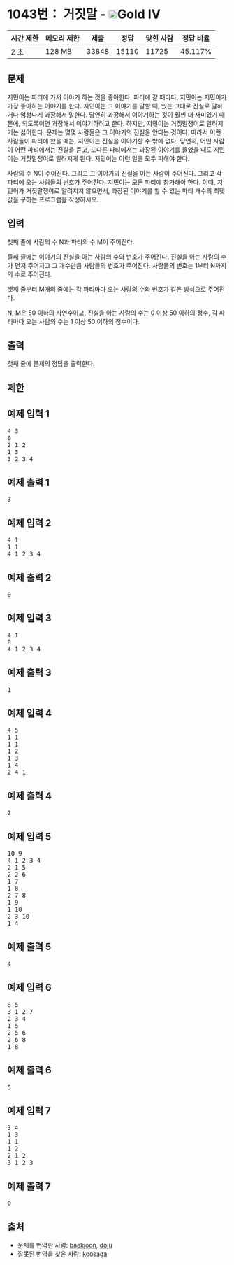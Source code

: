 # 1043번： 거짓말 - <img src="https://static.solved.ac/tier_small/12.svg" style="height:20px" />Gold IV


| 시간 제한 | 메모리 제한 | 제출 | 정답 | 맞힌 사람 | 정답 비율 |
| --- | --- | --- | --- | --- | --- |
| 2 초 | 128 MB | 33848 | 15110 | 11725 | 45.117% |


## 문제


지민이는 파티에 가서 이야기 하는 것을 좋아한다. 파티에 갈 때마다, 지민이는 지민이가 가장 좋아하는 이야기를 한다. 지민이는 그 이야기를 말할 때, 있는 그대로 진실로 말하거나 엄청나게 과장해서 말한다. 당연히 과장해서 이야기하는 것이 훨씬 더 재미있기 때문에, 되도록이면 과장해서 이야기하려고 한다. 하지만, 지민이는 거짓말쟁이로 알려지기는 싫어한다. 문제는 몇몇 사람들은 그 이야기의 진실을 안다는 것이다. 따라서 이런 사람들이 파티에 왔을 때는, 지민이는 진실을 이야기할 수 밖에 없다. 당연히, 어떤 사람이 어떤 파티에서는 진실을 듣고, 또다른 파티에서는 과장된 이야기를 들었을 때도 지민이는 거짓말쟁이로 알려지게 된다. 지민이는 이런 일을 모두 피해야 한다.

사람의 수 N이 주어진다. 그리고 그 이야기의 진실을 아는 사람이 주어진다. 그리고 각 파티에 오는 사람들의 번호가 주어진다. 지민이는 모든 파티에 참가해야 한다. 이때, 지민이가 거짓말쟁이로 알려지지 않으면서, 과장된 이야기를 할 수 있는 파티 개수의 최댓값을 구하는 프로그램을 작성하시오.




## 입력


첫째 줄에 사람의 수 N과 파티의 수 M이 주어진다.

둘째 줄에는 이야기의 진실을 아는 사람의 수와 번호가 주어진다. 진실을 아는 사람의 수가 먼저 주어지고 그 개수만큼 사람들의 번호가 주어진다. 사람들의 번호는 1부터 N까지의 수로 주어진다.

셋째 줄부터 M개의 줄에는 각 파티마다 오는 사람의 수와 번호가 같은 방식으로 주어진다.

N, M은 50 이하의 자연수이고, 진실을 아는 사람의 수는 0 이상 50 이하의 정수, 각 파티마다 오는 사람의 수는 1 이상 50 이하의 정수이다.




## 출력


첫째 줄에 문제의 정답을 출력한다.




## 제한




## 예제 입력 1


<pre>4 3
0
2 1 2
1 3
3 2 3 4
</pre>


## 예제 출력 1


<pre>3
</pre>




## 예제 입력 2


<pre>4 1
1 1
4 1 2 3 4
</pre>


## 예제 출력 2


<pre>0
</pre>




## 예제 입력 3


<pre>4 1
0
4 1 2 3 4
</pre>


## 예제 출력 3


<pre>1
</pre>




## 예제 입력 4


<pre>4 5
1 1
1 1
1 2
1 3
1 4
2 4 1
</pre>


## 예제 출력 4


<pre>2
</pre>




## 예제 입력 5


<pre>10 9
4 1 2 3 4
2 1 5
2 2 6
1 7
1 8
2 7 8
1 9
1 10
2 3 10
1 4
</pre>


## 예제 출력 5


<pre>4
</pre>




## 예제 입력 6


<pre>8 5
3 1 2 7
2 3 4
1 5
2 5 6
2 6 8
1 8
</pre>


## 예제 출력 6


<pre>5
</pre>




## 예제 입력 7


<pre>3 4
1 3
1 1
1 2
2 1 2
3 1 2 3
</pre>


## 예제 출력 7


<pre>0
</pre>






## 출처


- 문제를 번역한 사람: [baekjoon](/user/baekjoon), [doju](/user/doju)
- 잘못된 번역을 찾은 사람: [koosaga](/user/koosaga)




